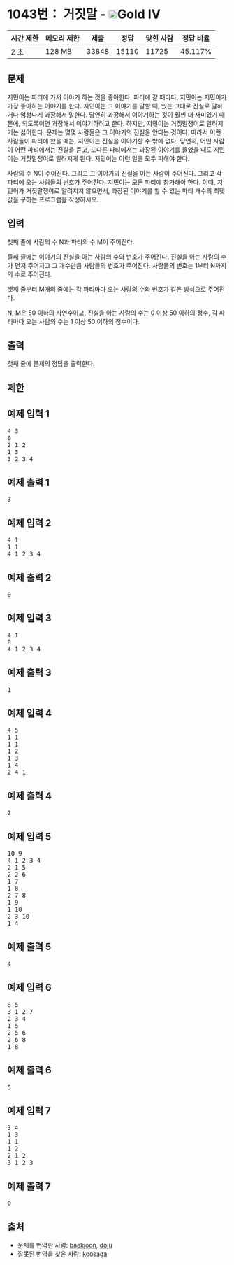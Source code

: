 # 1043번： 거짓말 - <img src="https://static.solved.ac/tier_small/12.svg" style="height:20px" />Gold IV


| 시간 제한 | 메모리 제한 | 제출 | 정답 | 맞힌 사람 | 정답 비율 |
| --- | --- | --- | --- | --- | --- |
| 2 초 | 128 MB | 33848 | 15110 | 11725 | 45.117% |


## 문제


지민이는 파티에 가서 이야기 하는 것을 좋아한다. 파티에 갈 때마다, 지민이는 지민이가 가장 좋아하는 이야기를 한다. 지민이는 그 이야기를 말할 때, 있는 그대로 진실로 말하거나 엄청나게 과장해서 말한다. 당연히 과장해서 이야기하는 것이 훨씬 더 재미있기 때문에, 되도록이면 과장해서 이야기하려고 한다. 하지만, 지민이는 거짓말쟁이로 알려지기는 싫어한다. 문제는 몇몇 사람들은 그 이야기의 진실을 안다는 것이다. 따라서 이런 사람들이 파티에 왔을 때는, 지민이는 진실을 이야기할 수 밖에 없다. 당연히, 어떤 사람이 어떤 파티에서는 진실을 듣고, 또다른 파티에서는 과장된 이야기를 들었을 때도 지민이는 거짓말쟁이로 알려지게 된다. 지민이는 이런 일을 모두 피해야 한다.

사람의 수 N이 주어진다. 그리고 그 이야기의 진실을 아는 사람이 주어진다. 그리고 각 파티에 오는 사람들의 번호가 주어진다. 지민이는 모든 파티에 참가해야 한다. 이때, 지민이가 거짓말쟁이로 알려지지 않으면서, 과장된 이야기를 할 수 있는 파티 개수의 최댓값을 구하는 프로그램을 작성하시오.




## 입력


첫째 줄에 사람의 수 N과 파티의 수 M이 주어진다.

둘째 줄에는 이야기의 진실을 아는 사람의 수와 번호가 주어진다. 진실을 아는 사람의 수가 먼저 주어지고 그 개수만큼 사람들의 번호가 주어진다. 사람들의 번호는 1부터 N까지의 수로 주어진다.

셋째 줄부터 M개의 줄에는 각 파티마다 오는 사람의 수와 번호가 같은 방식으로 주어진다.

N, M은 50 이하의 자연수이고, 진실을 아는 사람의 수는 0 이상 50 이하의 정수, 각 파티마다 오는 사람의 수는 1 이상 50 이하의 정수이다.




## 출력


첫째 줄에 문제의 정답을 출력한다.




## 제한




## 예제 입력 1


<pre>4 3
0
2 1 2
1 3
3 2 3 4
</pre>


## 예제 출력 1


<pre>3
</pre>




## 예제 입력 2


<pre>4 1
1 1
4 1 2 3 4
</pre>


## 예제 출력 2


<pre>0
</pre>




## 예제 입력 3


<pre>4 1
0
4 1 2 3 4
</pre>


## 예제 출력 3


<pre>1
</pre>




## 예제 입력 4


<pre>4 5
1 1
1 1
1 2
1 3
1 4
2 4 1
</pre>


## 예제 출력 4


<pre>2
</pre>




## 예제 입력 5


<pre>10 9
4 1 2 3 4
2 1 5
2 2 6
1 7
1 8
2 7 8
1 9
1 10
2 3 10
1 4
</pre>


## 예제 출력 5


<pre>4
</pre>




## 예제 입력 6


<pre>8 5
3 1 2 7
2 3 4
1 5
2 5 6
2 6 8
1 8
</pre>


## 예제 출력 6


<pre>5
</pre>




## 예제 입력 7


<pre>3 4
1 3
1 1
1 2
2 1 2
3 1 2 3
</pre>


## 예제 출력 7


<pre>0
</pre>






## 출처


- 문제를 번역한 사람: [baekjoon](/user/baekjoon), [doju](/user/doju)
- 잘못된 번역을 찾은 사람: [koosaga](/user/koosaga)




